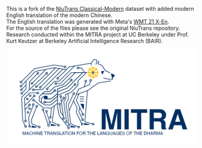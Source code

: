 This is a fork of the [NiuTrans Classical-Modern](https://github.com/NiuTrans/Classical-Modern) dataset with added modern English translation of the modern Chinese.  
The English translation was generated with Meta's [WMT 21 X-En](https://huggingface.co/facebook/wmt21-dense-24-wide-x-en).  
For the source of the files please see the original NiuTrans repository.  
Research conducted within the MITRA project at UC Berkeley under Prof. Kurt Keutzer at Berkeley Artificial Intelligence Research (BAIR).

![BAIR](https://github.com/dharmamitra/visual-design/blob/main/logo/alternatives/fertig.jpg?raw=true)